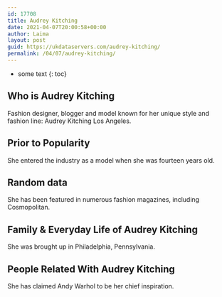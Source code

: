 ```yaml
---
id: 17708
title: Audrey Kitching
date: 2021-04-07T20:00:58+00:00
author: Laima
layout: post
guid: https://ukdataservers.com/audrey-kitching/
permalink: /04/07/audrey-kitching/
---
```


* some text
{: toc}


## Who is Audrey Kitching
                  
                  
                  
Fashion designer, blogger and model known for her unique style and fashion line: Audrey Kitching Los Angeles.
                  
              
            
              
            
                
                
                
## Prior to Popularity
                  
                  
                  
She entered the industry as a model when she was fourteen years old.
                  
              
            
              
            
                
                
                
## Random data
                  
                  
                  
She has been featured in numerous fashion magazines, including Cosmopolitan.
                  
              
            
              
            
                
                
                
## Family & Everyday Life of Audrey Kitching
                  
                  
                  
She was brought up in Philadelphia, Pennsylvania.
                  
              
            
              
            
                
                
                
## People Related With Audrey Kitching
                  
                  
                  
She has claimed Andy Warhol to be her chief inspiration.
                  
              
            
              
            
                
              
            
              
              
            
            
              
            
          
          
          
